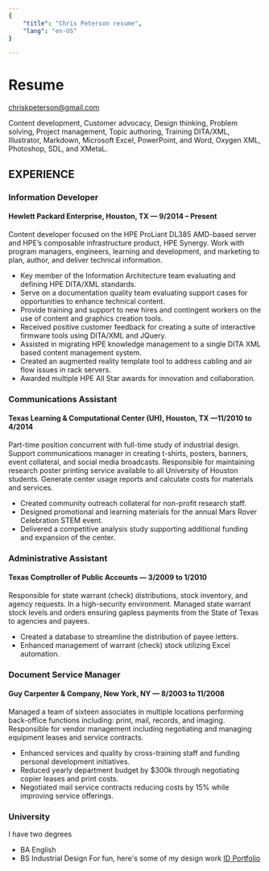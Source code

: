```yaml
---
{
    "title": "Chris Peterson resume",
    "lang": "en-US"
}

---
```


# Resume
chriskpeterson@gmail.com

Content development, Customer advocacy, Design thinking, Problem solving, Project management, Topic authoring, Training
DITA/XML, Illustrator, Markdown, Microsoft Excel, PowerPoint, and Word, Oxygen XML, Photoshop, SDL, and XMetaL.


## EXPERIENCE

### Information Developer 
#### Hewlett Packard Enterprise, Houston, TX — 9/2014 – Present

Content developer focused on the HPE ProLiant DL385 AMD-based server and HPE’s composable infrastructure product, HPE Synergy. Work with program managers, engineers, learning and development, and marketing to plan, author, and deliver technical information.
* Key member of the Information Architecture team evaluating and defining HPE DITA/XML standards.
* Serve on a documentation quality team evaluating support cases for opportunities to enhance technical content.
* Provide training and support to new hires and contingent workers on the use of content and graphics creation tools.
* Received positive customer feedback for creating a suite of interactive firmware tools using DITA/XML and JQuery.
* Assisted in migrating HPE knowledge management to a single DITA XML based content management system. 
* Created an augmented reality template tool to address cabling and air flow issues in rack servers.
* Awarded multiple HPE All Star awards for innovation and collaboration.


### Communications Assistant
#### Texas Learning & Computational Center (UH), Houston, TX —11/2010 to 4/2014

Part-time position concurrent with full-time study of industrial design. Support communications manager in creating t-shirts, posters, banners, event collateral, and social media broadcasts. Responsible for maintaining research poster printing service available to all University of Houston students. Generate center usage reports and calculate costs for materials and services.
* Created community outreach collateral for non-profit research staff.
* Designed promotional and learning materials for the annual Mars Rover Celebration STEM event.
* Delivered a competitive analysis study supporting additional funding and expansion of the center.


### Administrative Assistant
#### Texas Comptroller of Public Accounts — 3/2009 to 1/2010

Responsible for state warrant (check) distributions, stock inventory, and agency requests. In a high-security environment. Managed state warrant stock levels and orders ensuring gapless payments from the State of Texas to agencies and payees. 
* Created a database to streamline the distribution of payee letters.
* Enhanced management of warrant (check) stock utilizing Excel automation.

### Document Service Manager
#### Guy Carpenter & Company, New York, NY — 8/2003 to 11/2008

Managed a team of sixteen associates in multiple locations performing back-office functions including: print, mail, records, and
imaging. Responsible for vendor management including negotiating and managing equipment leases and service contracts. 
* Enhanced services and quality by cross-training staff and funding personal development initiatives.
* Reduced yearly department budget by $300k through negotiating copier leases and print costs.
* Negotiated mail service contracts reducing costs by 15% while improving service offerings.

### University

I have two degrees
* BA English 
* BS Industrial Design
  For fun, here's some of my design work [ID Portfolio](https://www.behance.net/chriskpeterson)